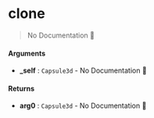 # clone

> No Documentation 🚧

#### Arguments

- **\_self** : `Capsule3d` \- No Documentation 🚧

#### Returns

- **arg0** : `Capsule3d` \- No Documentation 🚧
